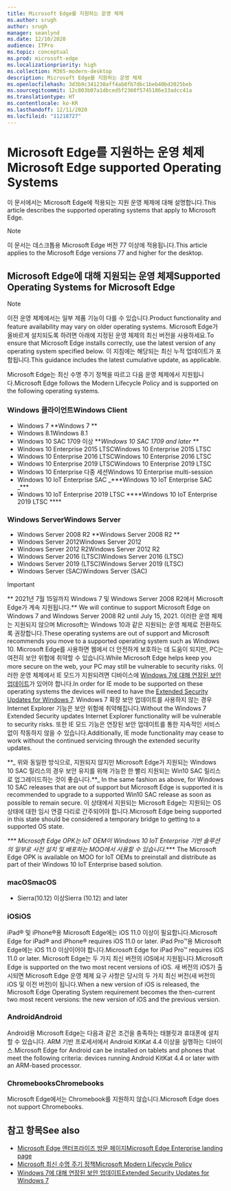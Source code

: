 ```yaml
---
title: Microsoft Edge를 지원하는 운영 체제
ms.author: srugh
author: srugh
manager: seanlynd
ms.date: 12/10/2020
audience: ITPro
ms.topic: conceptual
ms.prod: microsoft-edge
ms.localizationpriority: high
ms.collection: M365-modern-desktop
description: Microsoft Edge를 지원하는 운영 체제
ms.openlocfilehash: 3d3b9c341230aff4ab8fb7dbc1beb40bd2025beb
ms.sourcegitcommit: 12c803b07a1dbced5f2360f5745186e33adcc41a
ms.translationtype: HT
ms.contentlocale: ko-KR
ms.lasthandoff: 12/11/2020
ms.locfileid: "11218727"
---
```

# <span data-ttu-id="357af-103">Microsoft Edge를 지원하는 운영 체제</span><span class="sxs-lookup"><span data-stu-id="357af-103">Microsoft Edge supported Operating Systems</span></span>

<span data-ttu-id="357af-104">이 문서에서는 Microsoft Edge에 적용되는 지원 운영 체제에 대해 설명합니다.</span><span class="sxs-lookup"><span data-stu-id="357af-104">This article describes the supported operating systems that apply to Microsoft Edge.</span></span>

> [!NOTE]
> <span data-ttu-id="357af-105">이 문서는 데스크톱용 Microsoft Edge 버전 77 이상에 적용됩니다.</span><span class="sxs-lookup"><span data-stu-id="357af-105">This article applies to the Microsoft Edge versions 77 and higher for the desktop.</span></span>

## <span data-ttu-id="357af-106">Microsoft Edge에 대해 지원되는 운영 체제</span><span class="sxs-lookup"><span data-stu-id="357af-106">Supported Operating Systems for Microsoft Edge</span></span>

> [!NOTE]
> <span data-ttu-id="357af-107">이전 운영 체제에서는 일부 제품 기능이 다를 수 있습니다.</span><span class="sxs-lookup"><span data-stu-id="357af-107">Product functionality and feature availability may vary on older operating systems.</span></span> <span data-ttu-id="357af-108">Microsoft Edge가 올바르게 설치되도록 하려면 아래에 지정된 운영 체제의 최신 버전을 사용하세요.</span><span class="sxs-lookup"><span data-stu-id="357af-108">To ensure that Microsoft Edge installs correctly, use the latest version of any operating system specified below.</span></span> <span data-ttu-id="357af-109">이 지침에는 해당되는 최신 누적 업데이트가 포함됩니다.</span><span class="sxs-lookup"><span data-stu-id="357af-109">This guidance includes the latest cumulative update, as applicable.</span></span>

<span data-ttu-id="357af-110">Microsoft Edge는 최신 수명 주기 정책을 따르고 다음 운영 체제에서 지원됩니다.</span><span class="sxs-lookup"><span data-stu-id="357af-110">Microsoft Edge follows the Modern Lifecycle Policy and is supported on the following operating systems.</span></span>

### <span data-ttu-id="357af-111">Windows 클라이언트</span><span class="sxs-lookup"><span data-stu-id="357af-111">Windows Client</span></span>

- <span data-ttu-id="357af-112">Windows 7 \*\*</span><span class="sxs-lookup"><span data-stu-id="357af-112">Windows 7 \*\*</span></span>
- <span data-ttu-id="357af-113">Windows 8.1</span><span class="sxs-lookup"><span data-stu-id="357af-113">Windows 8.1</span></span>
- <span data-ttu-id="357af-114">Windows 10 SAC 1709 이상 \*\*_</span><span class="sxs-lookup"><span data-stu-id="357af-114">Windows 10 SAC 1709 and later \*\*_</span></span>
- <span data-ttu-id="357af-115">Windows 10 Enterprise 2015 LTSC</span><span class="sxs-lookup"><span data-stu-id="357af-115">Windows 10 Enterprise 2015 LTSC</span></span>
- <span data-ttu-id="357af-116">Windows 10 Enterprise 2016 LTSC</span><span class="sxs-lookup"><span data-stu-id="357af-116">Windows 10 Enterprise 2016 LTSC</span></span>
- <span data-ttu-id="357af-117">Windows 10 Enterprise 2019 LTSC</span><span class="sxs-lookup"><span data-stu-id="357af-117">Windows 10 Enterprise 2019 LTSC</span></span>
- <span data-ttu-id="357af-118">Windows 10 Enterprise 다중 세션</span><span class="sxs-lookup"><span data-stu-id="357af-118">Windows 10 Enterprise multi-session</span></span>
- <span data-ttu-id="357af-119">Windows 10 IoT Enterprise SAC _\*\*\*</span><span class="sxs-lookup"><span data-stu-id="357af-119">Windows 10 IoT Enterprise SAC _\*\*\*</span></span>
- <span data-ttu-id="357af-120">Windows 10 IoT Enterprise 2019 LTSC \*\*\*\*</span><span class="sxs-lookup"><span data-stu-id="357af-120">Windows 10 IoT Enterprise 2019 LTSC \*\*\*\*</span></span>



### <span data-ttu-id="357af-121">Windows Server</span><span class="sxs-lookup"><span data-stu-id="357af-121">Windows Server</span></span>

- <span data-ttu-id="357af-122">Windows Server 2008 R2 \*\*</span><span class="sxs-lookup"><span data-stu-id="357af-122">Windows Server 2008 R2 \*\*</span></span>
- <span data-ttu-id="357af-123">Windows Server 2012</span><span class="sxs-lookup"><span data-stu-id="357af-123">Windows Server 2012</span></span>
- <span data-ttu-id="357af-124">Windows Server 2012 R2</span><span class="sxs-lookup"><span data-stu-id="357af-124">Windows Server 2012 R2</span></span>
- <span data-ttu-id="357af-125">Windows Server 2016 (LTSC)</span><span class="sxs-lookup"><span data-stu-id="357af-125">Windows Server 2016 (LTSC)</span></span>
- <span data-ttu-id="357af-126">Windows Server 2019 (LTSC)</span><span class="sxs-lookup"><span data-stu-id="357af-126">Windows Server 2019 (LTSC)</span></span>
- <span data-ttu-id="357af-127">Windows Server (SAC)</span><span class="sxs-lookup"><span data-stu-id="357af-127">Windows Server (SAC)</span></span>

> [!IMPORTANT]
> <span data-ttu-id="357af-128">\*\* 2021년 7월 15일까지 Windows 7 및 Windows Server 2008 R2에서 Microsoft Edge가 계속 지원됩니다.</span><span class="sxs-lookup"><span data-stu-id="357af-128">\*\* We will continue to support Microsoft Edge on Windows 7 and Windows Server 2008 R2 until July 15, 2021.</span></span> <span data-ttu-id="357af-129">이러한 운영 체제는 지원되지 않으며 Microsoft는 Windows 10과 같은 지원되는 운영 체제로 전환하도록 권장합니다.</span><span class="sxs-lookup"><span data-stu-id="357af-129">These operating systems are out of support and Microsoft recommends you move to a supported operating system such as Windows 10.</span></span> <span data-ttu-id="357af-130">Microsoft Edge를 사용하면 웹에서 더 안전하게 보호하는 데 도움이 되지만, PC는 여전히 보안 위험에 취약할 수 있습니다.</span><span class="sxs-lookup"><span data-stu-id="357af-130">While Microsoft Edge helps keep you more secure on the web, your PC may still be vulnerable to security risks.</span></span> <span data-ttu-id="357af-131">이러한 운영 체제에서 IE 모드가 지원되려면 디바이스에 [Windows 7에 대해 연장된 보안 업데이트](https://support.microsoft.com/help/4527878/faq-about-extended-security-updates-for-windows-7)가 있어야 합니다.</span><span class="sxs-lookup"><span data-stu-id="357af-131">In order for IE mode to be supported on these operating systems the devices will need to have the [Extended Security Updates for Windows 7](https://support.microsoft.com/help/4527878/faq-about-extended-security-updates-for-windows-7).</span></span> <span data-ttu-id="357af-132">Windows 7 확장 보안 업데이트를 사용하지 않는 경우 Internet Explorer 기능은 보안 위험에 취약해집니다.</span><span class="sxs-lookup"><span data-stu-id="357af-132">Without the Windows 7 Extended Security updates Internet Explorer functionality will be vulnerable to security risks.</span></span> <span data-ttu-id="357af-133">또한 IE 모드 기능은 연장된 보안 업데이트를 통한 지속적인 서비스 없이 작동하지 않을 수 있습니다.</span><span class="sxs-lookup"><span data-stu-id="357af-133">Additionally, IE mode functionality may cease to work without the continued servicing through the extended security updates.</span></span>  
>
> <span data-ttu-id="357af-134">\*\*_ 위와 동일한 방식으로, 지원되지 않지만 Microsoft Edge가 지원되는 Windows 10 SAC 릴리스의 경우 보안 유지를 위해 가능한 한 빨리 지원되는 Win10 SAC 릴리스로 업그레이드하는 것이 좋습니다.</span><span class="sxs-lookup"><span data-stu-id="357af-134">\*\*_ In the same fashion as above, for Windows 10 SAC releases that are out of support but Microsoft Edge is supported it is recommended to upgrade to a supported Win10 SAC release as soon as possible to remain secure.</span></span> <span data-ttu-id="357af-135">이 상태에서 지원되는 Microsoft Edge는 지원되는 OS 상태에 대한 임시 연결 다리로 간주되어야 합니다.</span><span class="sxs-lookup"><span data-stu-id="357af-135">Microsoft Edge being supported in this state should be considered a temporary bridge to getting to a supported OS state.</span></span>
>
> <span data-ttu-id="357af-136">_\*\*\* Microsoft Edge OPK는 IoT OEM이 Windows 10 IoT Enterprise 기반 솔루션의 일부로 사전 설치 및 배포하는 MOO에서 사용할 수 있습니다.</span><span class="sxs-lookup"><span data-stu-id="357af-136">_\*\*\* The Microsoft Edge OPK is available on MOO for IoT OEMs to preinstall and distribute as part of their Windows 10 IoT Enterprise based solution.</span></span>

### <span data-ttu-id="357af-137">macOS</span><span class="sxs-lookup"><span data-stu-id="357af-137">macOS</span></span>

- <span data-ttu-id="357af-138">Sierra(10.12) 이상</span><span class="sxs-lookup"><span data-stu-id="357af-138">Sierra (10.12) and later</span></span>

### <span data-ttu-id="357af-139">iOS</span><span class="sxs-lookup"><span data-stu-id="357af-139">iOS</span></span>

<span data-ttu-id="357af-140">iPad&reg; 및 iPhone&reg;용 Microsoft Edge에는 iOS 11.0 이상이 필요합니다.</span><span class="sxs-lookup"><span data-stu-id="357af-140">Microsoft Edge for iPad&reg; and iPhone&reg; requires iOS 11.0 or later.</span></span> <span data-ttu-id="357af-141">iPad Pro&trade;용 Microsoft Edge에는 iOS 11.0 이상이어야 합니다.</span><span class="sxs-lookup"><span data-stu-id="357af-141">Microsoft Edge for iPad Pro&trade; requires iOS 11.0 or later.</span></span> <span data-ttu-id="357af-142">Microsoft Edge는 두 가지 최신 버전의 iOS에서 지원됩니다.</span><span class="sxs-lookup"><span data-stu-id="357af-142">Microsoft Edge is supported on the two most recent versions of iOS.</span></span> <span data-ttu-id="357af-143">새 버전의 iOS가 출시되면 Microsoft Edge 운영 체제 요구 사항은 당시의 두 가지 최신 버전(새 버전의 iOS 및 이전 버전)이 됩니다.</span><span class="sxs-lookup"><span data-stu-id="357af-143">When a new version of iOS is released, the Microsoft Edge Operating System requirement becomes the then-current two most recent versions: the new version of iOS and the previous version.</span></span>

### <span data-ttu-id="357af-144">Android</span><span class="sxs-lookup"><span data-stu-id="357af-144">Android</span></span>

<span data-ttu-id="357af-145">Android용 Microsoft Edge는 다음과 같은 조건을 충족하는 태블릿과 휴대폰에 설치할 수 있습니다. ARM 기반 프로세서에서 Android KitKat 4.4 이상을 실행하는 디바이스.</span><span class="sxs-lookup"><span data-stu-id="357af-145">Microsoft Edge for Android can be installed on tablets and phones that meet the following criteria: devices running Android KitKat 4.4 or later with an ARM-based processor.</span></span>

### <span data-ttu-id="357af-146">Chromebooks</span><span class="sxs-lookup"><span data-stu-id="357af-146">Chromebooks</span></span>

<span data-ttu-id="357af-147">Microsoft Edge에서는 Chromebook를 지원하지 않습니다.</span><span class="sxs-lookup"><span data-stu-id="357af-147">Microsoft Edge does not support Chromebooks.</span></span>

## <span data-ttu-id="357af-148">참고 항목</span><span class="sxs-lookup"><span data-stu-id="357af-148">See also</span></span>

- [<span data-ttu-id="357af-149">Microsoft Edge 엔터프라이즈 방문 페이지</span><span class="sxs-lookup"><span data-stu-id="357af-149">Microsoft Edge Enterprise landing page</span></span>](https://aka.ms/EdgeEnterprise)
- [<span data-ttu-id="357af-150">Microsoft 최신 수명 주기 정책</span><span class="sxs-lookup"><span data-stu-id="357af-150">Microsoft Modern Lifecycle Policy</span></span>](https://support.microsoft.com/help/30881/modern-lifecycle-policy)
- [<span data-ttu-id="357af-151">Windows 7에 대해 연장된 보안 업데이트</span><span class="sxs-lookup"><span data-stu-id="357af-151">Extended Security Updates for Windows 7</span></span>](https://support.microsoft.com/help/4527878/faq-about-extended-security-updates-for-windows-7)
